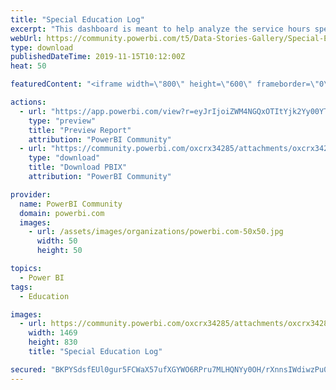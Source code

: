 ```yaml
---
title: "Special Education Log"
excerpt: "This dashboard is meant to help analyze the service hours spent with special education students towards their specific IEP goals. Tracking service"
webUrl: https://community.powerbi.com/t5/Data-Stories-Gallery/Special-Education-Log/m-p/847739
type: download
publishedDateTime: 2019-11-15T10:12:00Z
heat: 50

featuredContent: "<iframe width=\"800\" height=\"600\" frameborder=\"0\" src=\"https://app.powerbi.com/view?r=eyJrIjoiZWM4NGQxOTItYjk2Yy00YTM5LThhZDItMzlkMzc3NGViN2M1IiwidCI6Ijc0OTQ3MzI5LTdhOTMtNDZhOS1hNjI2LWY1ODgzM2Y4ZTkyOSIsImMiOjZ9\"></iframe>"

actions:
  - url: "https://app.powerbi.com/view?r=eyJrIjoiZWM4NGQxOTItYjk2Yy00YTM5LThhZDItMzlkMzc3NGViN2M1IiwidCI6Ijc0OTQ3MzI5LTdhOTMtNDZhOS1hNjI2LWY1ODgzM2Y4ZTkyOSIsImMiOjZ9"
    type: "preview"
    title: "Preview Report"
    attribution: "PowerBI Community"
  - url: "https://community.powerbi.com/oxcrx34285/attachments/oxcrx34285/DataStoriesGallery/3134/2/SPED%20Logs%20-%20All%20Views.pbix"
    type: "download"
    title: "Download PBIX"
    attribution: "PowerBI Community"

provider:
  name: PowerBI Community
  domain: powerbi.com
  images:
    - url: /assets/images/organizations/powerbi.com-50x50.jpg
      width: 50
      height: 50

topics:
  - Power BI
tags:
  - Education

images:
  - url: https://community.powerbi.com/oxcrx34285/attachments/oxcrx34285/DataStoriesGallery/3134/1/Dashboard%20Thumbnail.JPG
    width: 1469
    height: 830
    title: "Special Education Log"

secured: "BKPYSdsfEUl0gur5FCWaX57ufXGYWO6RPru7MLHQNYy0OH/rXnnsIWdiwzPu0MCDbYioc/Df480h2+6VEJqwk/dHSqtAXzE+pcqk/5z3ddJg18C4SoCKibhmCcpF6aHEqS5XvbENEMN4teOjLdQo7dqXW8MCueNr6r35ILC/olXGIxamxIOOQVbeMP5LLmZDfJ9o+MGezn3GY3xbDbkGwls9Q26aWcgESFCrepQFrczgLqrvDIj+Ccqi1WDZD314MC/yxAa88hyMnpYGRq6R1zjLX4FXLoi0uTh1b8h5temF70aOdO+ZHGYVOvzt8SeNRhmuUVEkt1RQD+I8c4R9XIrV5kF5Lm6FeXP+BoAsn2zvmKQidMJbw51P6UOqR0ZNz2V3PXo0TMCXJh69WoJv86SbFPLiiXqPIwji7mwcwuk=;vXr6PsUNgZm5H6xo42vY6Q=="
---
```


